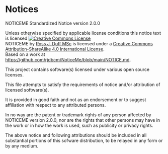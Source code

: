 # Notices
NOTICEME Standardized Notice version 2.0.0

Unless otherwise specified by applicable license conditions this notice text is licensed <a rel="license" href="http://creativecommons.org/licenses/by-sa/4.0/"><img alt="Creative Commons License" style="border-width:0" src="https://i.creativecommons.org/l/by-sa/4.0/80x15.png" /></a><br /><span xmlns:dct="http://purl.org/dc/terms/" href="http://purl.org/dc/dcmitype/Text" property="dct:title" rel="dct:type">NOTICEME</span> by <a xmlns:cc="http://creativecommons.org/ns#" href="https://github.com/rjdbcm" property="cc:attributionName" rel="cc:attributionURL">Ross J. Duff MSc</a> is licensed under a <a rel="license" href="http://creativecommons.org/licenses/by-sa/4.0/">Creative Commons Attribution-ShareAlike 4.0 International License</a>.<br />Based on a work at <a xmlns:dct="http://purl.org/dc/terms/" href="https://github.com/rjdbcm/NoticeMe/blob/main/NOTICE.md" rel="dct:source">https://github.com/rjdbcm/NoticeMe/blob/main/NOTICE.md</a>.

This project contains software(s) licensed under various open source licenses.

This file attempts to satisfy the requirements of notice and/or attribution of
licensed software(s).

It is provided in good faith and not as an endorsement or to suggest affiliation
with respect to any attributed persons.

In no way are the patent or trademark rights of any person affected by NOTICEME version 2.0.0,
nor are the rights that other persons may have in the work or in how the work is
used, such as publicity or privacy rights.

The above notice and following attributions should be included in all substantial
portions of this sofware distribution, to be relayed in any form or by any medium.

